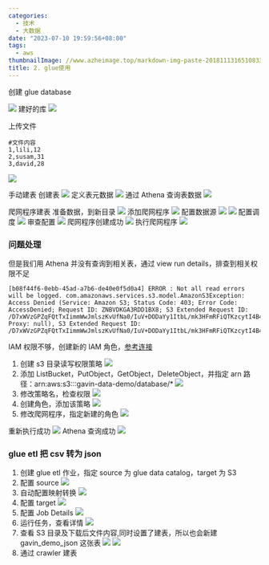 ```yaml
---
categories:
  - 技术
  - 大数据
date: "2023-07-10 19:59:56+08:00"
tags:
  - aws
thumbnailImage: //www.azheimage.top/markdown-img-paste-2018111316510833.png
title: 2. glue使用
---
```


创建 glue database

<!--more-->

![](https://www.azheimage.top/markdown-img-paste-20230619151532781.png)
建好的库
![](https://www.azheimage.top/markdown-img-paste-20230619151835756.png)

上传文件

```shell
#文件内容
1,lili,12
2,susam,31
3,david,28
```

![](https://www.azheimage.top/markdown-img-paste-20230619172805472.png)

手动建表
创建表
![](https://www.azheimage.top/markdown-img-paste-20230619173133883.png)
定义表元数据
![](https://www.azheimage.top/markdown-img-paste-20230619173352161.png)
通过 Athena 查询表数据
![](https://www.azheimage.top/markdown-img-paste-20230619173730450.png)

爬网程序建表
准备数据，到新目录
![](https://www.azheimage.top/markdown-img-paste-2023061917433586.png)
添加爬网程序
![](https://www.azheimage.top/markdown-img-paste-2023061917444037.png)
配置数据源
![](https://www.azheimage.top/markdown-img-paste-20230619174605906.png)
![](https://www.azheimage.top/markdown-img-paste-20230619174620922.png)
配置调度
![](https://www.azheimage.top/markdown-img-paste-20230619174837314.png)
审查配置
![](https://www.azheimage.top/markdown-img-paste-20230619174919584.png)
爬网程序创建成功
![](https://www.azheimage.top/markdown-img-paste-20230619175117774.png)
执行爬网程序
![](https://www.azheimage.top/markdown-img-paste-20230619175231628.png)

### 问题处理

但是我们用 Athena 并没有查询到相关表，通过 view run details，排查到相关权限不足

```log
[b08f44f6-0ebb-45ad-a7b6-de40e0f5d0a4] ERROR : Not all read errors will be logged. com.amazonaws.services.s3.model.AmazonS3Exception: Access Denied (Service: Amazon S3; Status Code: 403; Error Code: AccessDenied; Request ID: ZNBVDKGA3RDD1BX8; S3 Extended Request ID: /D7xWVzGPZqFQtTxIimmWwJmlszKvUfNa0/IuV+DODaYy1ItbL/mk3HFmRFiQTKzcytI4B47dxlu7u+5DqQ+jA==; Proxy: null), S3 Extended Request ID: /D7xWVzGPZqFQtTxIimmWwJmlszKvUfNa0/IuV+DODaYy1ItbL/mk3HFmRFiQTKzcytI4B47dxlu7u+5DqQ+jA==
```

IAM 权限不够，创建新的 IAM 角色，[参考连接](https://docs.aws.amazon.com/zh_cn/glue/latest/dg/create-an-iam-role.html)

1. 创建 s3 目录读写权限策略
   ![](https://www.azheimage.top/markdown-img-paste-20230619185021360.png)
2. 添加 ListBucket，PutObject，GetObject，DeleteObject，并指定 arn 路径：arn:aws:s3:::gavin-data-demo/database/\*
   ![](https://www.azheimage.top/markdown-img-paste-20230619185646995.png)
3. 修改策略名，检查权限
   ![](https://www.azheimage.top/markdown-img-paste-20230619185857923.png)
4. 创建角色，添加该策略
   ![](https://www.azheimage.top/markdown-img-paste-20230620101145614.png)
5. 修改爬网程序，指定新建的角色
   ![](https://www.azheimage.top/markdown-img-paste-20230620101253564.png)

重新执行成功
![](https://www.azheimage.top/markdown-img-paste-20230620102533165.png)
Athena 查询成功
![](https://www.azheimage.top/markdown-img-paste-20230620102624727.png)

### glue etl 把 csv 转为 json

1. 创建 glue etl 作业，指定 source 为 glue data catalog，target 为 S3
2. 配置 source
   ![](https://www.azheimage.top/markdown-img-paste-20230620103935331.png)
3. 自动配置映射转换
   ![](https://www.azheimage.top/markdown-img-paste-20230620104007371.png)
4. 配置 target
   ![](https://www.azheimage.top/markdown-img-paste-20230620104246613.png)
5. 配置 Job Details
   ![](https://www.azheimage.top/markdown-img-paste-20230620104702402.png)
6. 运行任务，查看详情
   ![](https://www.azheimage.top/markdown-img-paste-20230620105057972.png)
7. 查看 S3 目录及下载后文件内容,同时设置了建表，所以也会新建 gavin_demo_json 这张表
   ![](https://www.azheimage.top/markdown-img-paste-20230620105321964.png)
   ![](https://www.azheimage.top/markdown-img-paste-20230620105233913.png)
8. 通过 crawler 建表
